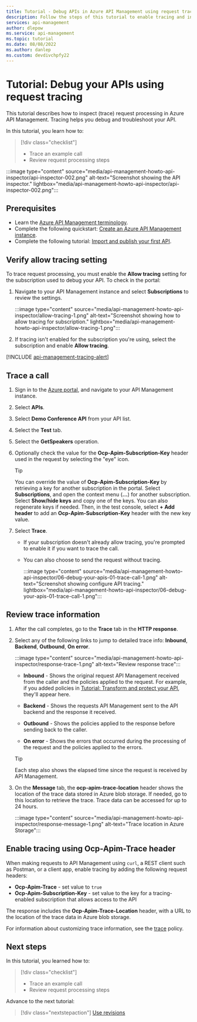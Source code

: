 ```yaml
---
title: Tutorial - Debug APIs in Azure API Management using request tracing
description: Follow the steps of this tutorial to enable tracing and inspect request processing steps in Azure API Management.
services: api-management
author: dlepow
ms.service: api-management
ms.topic: tutorial
ms.date: 08/08/2022
ms.author: danlep
ms.custom: devdivchpfy22
---
```


# Tutorial: Debug your APIs using request tracing

This tutorial describes how to inspect (trace) request processing in Azure API Management. Tracing helps you debug and troubleshoot your API.

In this tutorial, you learn how to:

> [!div class="checklist"]
> * Trace an example call
> * Review request processing steps

:::image type="content" source="media/api-management-howto-api-inspector/api-inspector-002.png" alt-text="Screenshot showing the API inspector." lightbox="media/api-management-howto-api-inspector/api-inspector-002.png":::

## Prerequisites

+ Learn the [Azure API Management terminology](api-management-terminology.md).
+ Complete the following quickstart: [Create an Azure API Management instance](get-started-create-service-instance.md).
+ Complete the following tutorial: [Import and publish your first API](import-and-publish.md).

## Verify allow tracing setting

To trace request processing, you must enable the **Allow tracing** setting for the subscription used to debug your API. To check in the portal:

1. Navigate to your API Management instance and select **Subscriptions** to review the settings.

   :::image type="content" source="media/api-management-howto-api-inspector/allow-tracing-1.png" alt-text="Screenshot showing how to allow tracing for subscription." lightbox="media/api-management-howto-api-inspector/allow-tracing-1.png":::
1. If tracing isn't enabled for the subscription you're using, select the subscription and enable **Allow tracing**.

[!INCLUDE [api-management-tracing-alert](../../includes/api-management-tracing-alert.md)]

## Trace a call

1. Sign in to the [Azure portal](https://portal.azure.com), and navigate to your API Management instance.
1. Select **APIs**.
1. Select  **Demo Conference API** from your API list.
1. Select the **Test** tab.
1. Select the **GetSpeakers** operation.
1. Optionally check the value for the **Ocp-Apim-Subscription-Key** header used in the request by selecting the "eye" icon.
    > [!TIP]
    > You can override the value of **Ocp-Apim-Subscription-Key** by retrieving a key for another subscription in the portal. Select **Subscriptions**, and open the context menu (**...**) for another subscription. Select **Show/hide keys** and copy one of the keys. You can also regenerate keys if needed. Then, in the test console, select **+ Add header** to add an **Ocp-Apim-Subscription-Key** header with the new key value.

1. Select **Trace**. 

    * If your subscription doesn't already allow tracing, you're prompted to enable it if you want to trace the call. 
    * You can also choose to send the request without tracing.

      :::image type="content" source="media/api-management-howto-api-inspector/06-debug-your-apis-01-trace-call-1.png" alt-text="Screenshot showing configure API tracing." lightbox="media/api-management-howto-api-inspector/06-debug-your-apis-01-trace-call-1.png":::

## Review trace information

1. After the call completes, go to the **Trace** tab in the **HTTP response**.
1. Select any of the following links to jump to detailed trace info: **Inbound**, **Backend**, **Outbound**, **On error**.

     :::image type="content" source="media/api-management-howto-api-inspector/response-trace-1.png" alt-text="Review response trace":::

    * **Inbound** - Shows the original request API Management received from the caller and the policies applied to the request. For example, if you added policies in [Tutorial: Transform and protect your API](transform-api.md), they'll appear here.

    * **Backend** - Shows the requests API Management sent to the API backend and the response it received.

    * **Outbound** - Shows the policies applied to the response before sending back to the caller.

    * **On error** - Shows the errors that occurred during the processing of the request and the policies applied to the errors.

    > [!TIP]
    > Each step also shows the elapsed time since the request is received by API Management.

1. On the **Message** tab, the **ocp-apim-trace-location** header shows the location of the trace data stored in Azure blob storage. If needed, go to this location to retrieve the trace. Trace data can be accessed for up to 24 hours.

     :::image type="content" source="media/api-management-howto-api-inspector/response-message-1.png" alt-text="Trace location in Azure Storage":::

## Enable tracing using Ocp-Apim-Trace header

When making requests to API Management using `curl`, a REST client such as Postman, or a client app, enable tracing by adding the following request headers:

* **Ocp-Apim-Trace** - set value to `true`
* **Ocp-Apim-Subscription-Key** - set value to the key for a tracing-enabled subscription that allows access to the API

The response includes the **Ocp-Apim-Trace-Location** header, with a URL to the location of the trace data in Azure blob storage.

For information about customizing trace information, see the [trace](trace-policy.md) policy.

## Next steps

In this tutorial, you learned how to:

> [!div class="checklist"]
> * Trace an example call
> * Review request processing steps

Advance to the next tutorial:

> [!div class="nextstepaction"]
> [Use revisions](api-management-get-started-revise-api.md)
